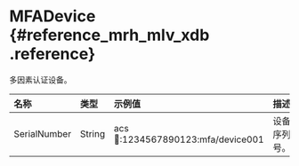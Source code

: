 # MFADevice {#reference_mrh_mlv_xdb .reference}

多因素认证设备。

|名称|类型|示例值|描述|
|:-|:-|:--|:-|
|SerialNumber|String|acs:ram::1234567890123:mfa/device001|设备序列号。|

